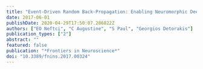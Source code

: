 ```yaml
---
title: "Event-Driven Random Back-Propagation: Enabling Neuromorphic Deep Learning Machines"
date: 2017-06-01
publishDate: 2020-04-29T17:50:07.286822Z
authors: ["EO Neftci", "C Augustine", "S Paul", "Georgios Detorakis"]
publication_types: ["2"]
abstract: ""
featured: false
publication: "*Frontiers in Neuroscience*"
doi: "10.3389/fnins.2017.00324"
---
```


